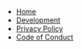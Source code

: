 - [Home](/)
- [Development](development.md)
- [Privacy Policy](privacy.md)
- [Code of Conduct](code.md)